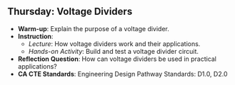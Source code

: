 ## Thursday: Voltage Dividers

- **Warm-up**: Explain the purpose of a voltage divider.
- **Instruction**:
  - *Lecture*: How voltage dividers work and their applications.
  - *Hands-on Activity*: Build and test a voltage divider circuit.
- **Reflection Question**: How can voltage dividers be used in practical applications?
- **CA CTE Standards**: Engineering Design Pathway Standards: D1.0, D2.0